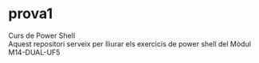 # prova1
Curs de Power Shell  
Aquest repositori serveix per lliurar els exercicis de power shell del Mòdul M14-DUAL-UF5

